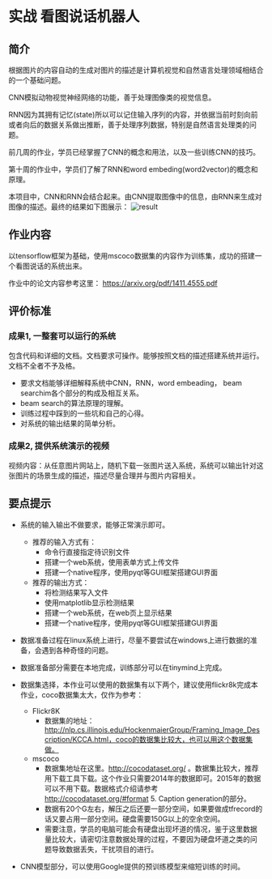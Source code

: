 # 实战 看图说话机器人


## 简介
根据图片的内容自动的生成对图片的描述是计算机视觉和自然语言处理领域相结合的一个基础问题。

CNN模拟动物视觉神经网络的功能，善于处理图像类的视觉信息。

RNN因为其拥有记忆(state)所以可以记住输入序列的内容，并依据当前时刻向前或者向后的数据关系做出推断，善于处理序列数据，特别是自然语言处理类的问题。


前几周的作业，学员已经掌握了CNN的概念和用法，以及一些训练CNN的技巧。

第十周的作业中，学员们了解了RNN和word embeding(word2vector)的概念和原理。

本项目中，CNN和RNN会结合起来。由CNN提取图像中的信息，由RNN来生成对图像的描述。最终的结果如下图展示：
![result](https://raw.githubusercontent.com/tensorflow/models/master/research/im2txt/g3doc/example_captions.jpg)


## 作业内容
以tensorflow框架为基础，使用mscoco数据集的内容作为训练集，成功的搭建一个看图说话的系统出来。

作业中的论文内容参考这里：
https://arxiv.org/pdf/1411.4555.pdf

## 评价标准

### 成果1, 一整套可以运行的系统

包含代码和详细的文档。文档要求可操作。能够按照文档的描述搭建系统并运行。文档不全者不予及格。

- 要求文档能够详细解释系统中CNN，RNN，word embeading， beam searchim各个部分的构成及相互关系。
- beam search的算法原理的理解。
- 训练过程中踩到的一些坑和自己的心得。
- 对系统的输出结果的简单分析。


### 成果2, 提供系统演示的视频
视频内容：从任意图片网站上，随机下载一张图片送入系统，系统可以输出针对这张图片的场景生成的描述，描述尽量合理并与图片内容相关。


## 要点提示

- 系统的输入输出不做要求，能够正常演示即可。
    - 推荐的输入方式有：
        - 命令行直接指定待识别文件
        - 搭建一个web系统，使用表单方式上传文件
        - 搭建一个native程序，使用pyqt等GUI框架搭建GUI界面
    - 推荐的输出方式：
        - 将检测结果写入文件
        - 使用matplotlib显示检测结果
        - 搭建一个web系统，在web页上显示结果
        - 搭建一个native程序，使用pyqt等GUI框架搭建GUI界面

- 数据准备过程在linux系统上进行，尽量不要尝试在windows上进行数据的准备，会遇到各种奇怪的问题。
- 数据准备部分需要在本地完成，训练部分可以在tinymind上完成。
- 数据集选择，本作业可以使用的数据集有以下两个，建议使用flickr8k完成本作业，coco数据集太大，仅作为参考：
    - Flickr8K
        - 数据集的地址：http://nlp.cs.illinois.edu/HockenmaierGroup/Framing_Image_Description/KCCA.html，coco的数据集比较大，也可以用这个数据集做。
    - mscoco
        - 数据集地址在这里。http://cocodataset.org/ 。数据集比较大，推荐用下载工具下载。这个作业只需要2014年的数据即可。2015年的数据可以不用下载。数据格式介绍请参考 http://cocodataset.org/#format 5. Caption generation的部分。
        - 数据有20个G左右，解压之后还要一部分空间，如果要做成tfrecord的话又要占用一部分空间。硬盘需要150G以上的空余空间。
        - 需要注意，学员的电脑可能会有硬盘出现坏道的情况，鉴于这里数据量比较大，请密切注意数据处理的过程，不要因为硬盘坏道之类的问题导致数据丢失，干扰项目的进行。
- CNN模型部分，可以使用Google提供的预训练模型来缩短训练的时间。
